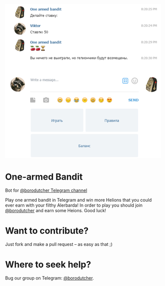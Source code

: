 ![alt text](Безымянный.png)
# One-armed Bandit
Bot for [@borodutcher Telegram channel](https://telegram.me/borodutcher)

Play one armed bandit in Telegram and win more Helions that you could ever earn with your filthy Alerbarda! In order to play you should join [@borodutcher](https://telegram.me/borodutcher) and earn some Heions. Good luck!

# Want to contribute?
Just fork and make a pull request – as easy as that ;)

# Where to seek help?
Bug our group on Telegram: [@borodutcher](https://telegram.me/borodutcher).
